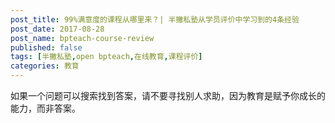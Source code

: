 ```yaml
---
post_title: 99%满意度的课程从哪里来？| 半撇私塾从学员评价中学习到的4条经验
post_date: 2017-08-28
post_name: bpteach-course-review
published: false
tags: [半撇私塾,open bpteach,在线教育,课程评价]
categories: 教育
---
```

如果一个问题可以搜索找到答案，请不要寻找别人求助，因为教育是赋予你成长的能力，而非答案。